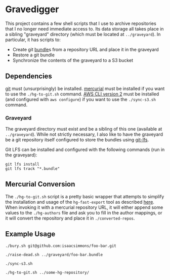 # Gravedigger

This project contains a few shell scripts that I use to archive repositories that I no longer need immediate access to.
Its data storage all takes place in a sibling "graveyard" directory (which must be located at `../graveyard`).
In particular, it has scripts to:
* Create git [bundle](https://git-scm.com/docs/git-bundle)s from a repository URL and place it in the graveyard
* Restore a git bundle
* Synchronize the contents of the graveyard to a S3 bucket

## Dependencies

[git](https://git-scm.com/) must (unsurprisingly) be installed.
[mercurial](https://www.mercurial-scm.org/) must be installed if you want to use the `./hg-to-git.sh` command.
[AWS CLI version 2](https://docs.aws.amazon.com/cli/latest/userguide/install-cliv2.html) must be installed (and configured with `aws configure`) if you want to use the `./sync-s3.sh` command.

### Graveyard

The graveyard directory must exist and be a sibling of this one (available at `../graveyard`).
While not strictly necessary, I also like to have the graveyard be a git repository itself configured to store the bundles using [git-lfs](https://git-lfs.github.com/).

Git LFS can be installed and configured with the following commands (run in the graveyard):
```
git lfs install
git lfs track "*.bundle"
```

## Mercurial Conversion

The `./hg-to-git.sh` script is a pretty basic wrapper that attempts to simplify the installation and usage of the `hg-fast-export` tool as described [here](https://git-scm.com/book/en/v2/Git-and-Other-Systems-Migrating-to-Git#_mercurial).
When invoking it with a mercurial repository URL, it will either append some values to the `./hg-authors` file and ask you to fill in the author mappings, or it will convert the repository and place it in `./converted-repos`.

## Example Usage

`./bury.sh git@github.com:isaacsimmons/foo-bar.git`

`./raise-dead.sh ../graveyard/foo-bar.bundle`

`./sync-s3.sh`

`./hg-to-git.sh ../some-hg-repository/`